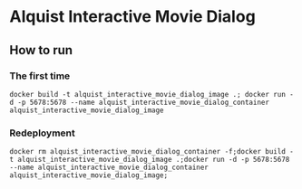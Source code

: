 # Alquist Interactive Movie Dialog

## How to run
### The first time
```commandline
docker build -t alquist_interactive_movie_dialog_image .; docker run -d -p 5678:5678 --name alquist_interactive_movie_dialog_container alquist_interactive_movie_dialog_image
```

### Redeployment
```commandline
docker rm alquist_interactive_movie_dialog_container -f;docker build -t alquist_interactive_movie_dialog_image .;docker run -d -p 5678:5678 --name alquist_interactive_movie_dialog_container alquist_interactive_movie_dialog_image;
```